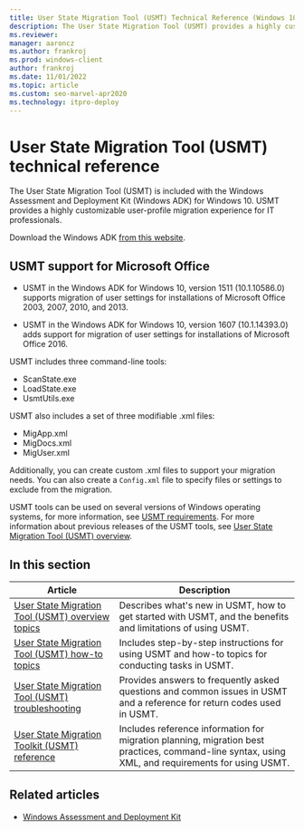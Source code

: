 ```yaml
---
title: User State Migration Tool (USMT) Technical Reference (Windows 10)
description: The User State Migration Tool (USMT) provides a highly customizable user-profile migration experience for IT professionals.
ms.reviewer: 
manager: aaroncz
ms.author: frankroj
ms.prod: windows-client
author: frankroj
ms.date: 11/01/2022
ms.topic: article
ms.custom: seo-marvel-apr2020
ms.technology: itpro-deploy
---
```


# User State Migration Tool (USMT) technical reference

The User State Migration Tool (USMT) is included with the Windows Assessment and Deployment Kit (Windows ADK) for Windows 10. USMT provides a highly customizable user-profile migration experience for IT professionals.

Download the Windows ADK [from this website](/windows-hardware/get-started/adk-install).

## USMT support for Microsoft Office

- USMT in the Windows ADK for Windows 10, version 1511 (10.1.10586.0) supports migration of user settings for installations of Microsoft Office 2003, 2007, 2010, and 2013.

- USMT in the Windows ADK for Windows 10, version 1607 (10.1.14393.0) adds support for migration of user settings for installations of Microsoft Office 2016.

USMT includes three command-line tools:

- ScanState.exe
- LoadState.exe
- UsmtUtils.exe

USMT also includes a set of three modifiable .xml files:

- MigApp.xml
- MigDocs.xml
- MigUser.xml

Additionally, you can create custom .xml files to support your migration needs. You can also create a `Config.xml` file to specify files or settings to exclude from the migration.

USMT tools can be used on several versions of Windows operating systems, for more information, see [USMT requirements](usmt-requirements.md). For more information about previous releases of the USMT tools, see [User State Migration Tool (USMT) overview](/previous-versions/windows/hh825227(v=win.10)).

## In this section

|Article |Description|
|------|-----------|
|[User State Migration Tool (USMT) overview topics](usmt-topics.md)|Describes what's new in USMT, how to get started with USMT, and the benefits and limitations of using USMT.|
|[User State Migration Tool (USMT) how-to topics](usmt-how-to.md)|Includes step-by-step instructions for using USMT and how-to topics for conducting tasks in USMT.|
|[User State Migration Tool (USMT) troubleshooting](usmt-troubleshooting.md)|Provides answers to frequently asked questions and common issues in USMT and a reference for return codes used in USMT.|
|[User State Migration Toolkit (USMT) reference](usmt-reference.md)|Includes reference information for migration planning, migration best practices, command-line syntax, using XML, and requirements for using USMT.|

## Related articles

- [Windows Assessment and Deployment Kit](/previous-versions/windows/it-pro/windows-8.1-and-8/dn247001(v=win.10))
